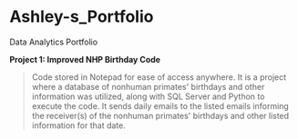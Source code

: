 # Ashley-s_Portfolio
Data Analytics Portfolio

**Project 1: Improved NHP Birthday Code**
>Code stored in Notepad for ease of access anywhere. It is a project where a database of nonhuman primates' birthdays and other information was utilized, along with SQL Server and Python to execute the code. It sends daily emails to the listed emails informing the receiver(s) of the nonhuman primates' birthdays and other listed information for that date.
